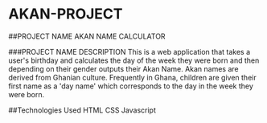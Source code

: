 ﻿# AKAN-PROJECT
##PROJECT NAME
AKAN NAME CALCULATOR

###PROJECT NAME DESCRIPTION
This is a web application that takes a user's birthday and calculates the day of the week they were born and then depending on their gender outputs their Akan Name. 
Akan names are derived from Ghanian culture. Frequently in Ghana, children are given their first name as a 'day name' which corresponds to the day in the week they were born.

##Technologies Used
HTML
CSS
Javascript
